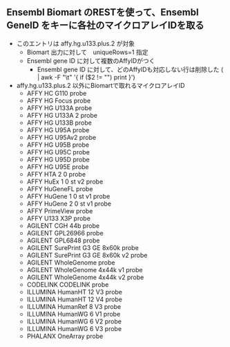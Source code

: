 ## Ensembl Biomart のRESTを使って、Ensembl GeneID をキーに各社のマイクロアレイIDを取る
- このエントリは affy.hg.u133.plus.2 が対象
  - Biomart 出力に対して　uniqueRows=1 指定
  - Ensembl gene ID に対して複数のAffyIDがつく
    - Ensembl gene ID に対して、どのAffyIDも対応しない行は削除した ( | awk -F "\t" '{ if ($2 != "") print }')
- affy.hg.u133.plus.2 以外にBiomartで取れるマイクロアレイID
  - AFFY HC G110 probe
  - AFFY HG Focus probe
  - AFFY HG U133A probe
  - AFFY HG U133A 2 probe
  - AFFY HG U133B probe
  - AFFY HG U95A probe
  - AFFY HG U95Av2 probe
  - AFFY HG U95B probe
  - AFFY HG U95C probe
  - AFFY HG U95D probe
  - AFFY HG U95E probe
  - AFFY HTA 2 0 probe
  - AFFY HuEx 1 0 st v2 probe
  - AFFY HuGeneFL probe
  - AFFY HuGene 1 0 st v1 probe
  - AFFY HuGene 2 0 st v1 probe
  - AFFY PrimeView probe
  - AFFY U133 X3P probe
  - AGILENT CGH 44b probe
  - AGILENT GPL26966 probe
  - AGILENT GPL6848 probe
  - AGILENT SurePrint G3 GE 8x60k probe
  - AGILENT SurePrint G3 GE 8x60k v2 probe
  - AGILENT WholeGenome probe
  - AGILENT WholeGenome 4x44k v1 probe
  - AGILENT WholeGenome 4x44k v2 probe
  - CODELINK CODELINK probe
  - ILLUMINA HumanHT 12 V3 probe
  - ILLUMINA HumanHT 12 V4 probe
  - ILLUMINA HumanRef 8 V3 probe
  - ILLUMINA HumanWG 6 V1 probe
  - ILLUMINA HumanWG 6 V2 probe
  - ILLUMINA HumanWG 6 V3 probe
  - PHALANX OneArray probe

